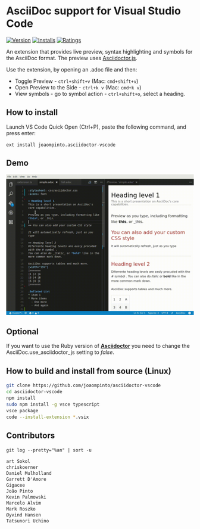 # AsciiDoc support for Visual Studio Code

[![Version](https://vsmarketplacebadge.apphb.com/version/joaompinto.asciidoctor-vscode.svg)](https://marketplace.visualstudio.com/items?itemName=joaompinto.asciidoctor-vscode)
[![Installs](https://vsmarketplacebadge.apphb.com/installs/joaompinto.asciidoctor-vscode.svg)](https://marketplace.visualstudio.com/items?itemName=joaompinto.asciidoctor-vscode)
[![Ratings](https://vsmarketplacebadge.apphb.com/rating/joaompinto.asciidoctor-vscode.svg)](https://vsmarketplacebadge.apphb.com/rating/joaompinto.asciidoctor-vscode.svg)

An extension that provides live preview, syntax highlighting and symbols for the AsciiDoc format. The preview uses [Asciidoctor.js](https://asciidoctor.org/docs/asciidoctor.js/).

Use the extension, by opening an .adoc file and then:

* Toggle Preview - `ctrl+shift+v` (Mac: `cmd+shift+v`)
* Open Preview to the Side - `ctrl+k v` (Mac: `cmd+k v`)
* View symbols - go to symbol action - `ctrl+shift+o`, select a heading.

## How to install

Launch VS Code Quick Open (Ctrl+P), paste the following command, and press enter:

    ext install joaompinto.asciidoctor-vscode

## Demo

![alt](images/simple.gif)

## Optional

If you want to use the Ruby version of [**Asciidoctor**](http://asciidoctor.org/docs/install-toolchain/ ) you need to change the AsciiDoc.use_asciidoctor_js setting to _false_.

## How to build and install from source (Linux)

```bash
git clone https://github.com/joaompinto/asciidoctor-vscode
cd asciidoctor-vscode
npm install
sudo npm install -g vsce typescript
vsce package
code --install-extension *.vsix
```

## Contributors

```git log --pretty="%an" | sort -u```

    art Sokol
    chriskoerner
    Daniel Mulholland
    Garrett D'Amore
    Gigacee
    João Pinto
    Kevin Palmowski
    Marcelo Alvim
    Mark Roszko
    Øyvind Hansen
    Tatsunori Uchino
